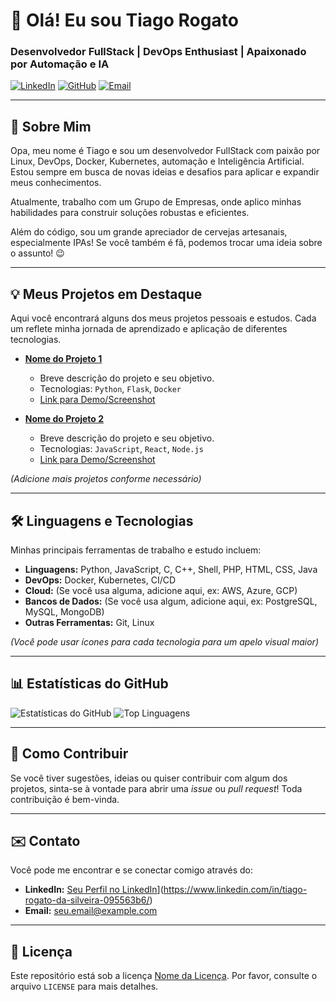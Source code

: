 # 👋 Olá! Eu sou Tiago Rogato

### Desenvolvedor FullStack | DevOps Enthusiast | Apaixonado por Automação e IA

[<img alt="LinkedIn" src="https://img.shields.io/badge/LinkedIn-0077B5?style=for-the-badge&logo=linkedin&logoColor=white" />](SEU_LINK_LINKEDIN)
[<img alt="GitHub" src="https://img.shields.io/badge/GitHub-100000?style=for-the-badge&logo=github&logoColor=white" />](SEU_LINK_GITHUB)
[<img alt="Email" src="https://img.shields.io/badge/Email-D14836?style=for-the-badge&logo=gmail&logoColor=white" />](SEU_EMAIL)

---

## 🚀 Sobre Mim

Opa, meu nome é Tiago e sou um desenvolvedor FullStack com paixão por Linux, DevOps, Docker, Kubernetes, automação e Inteligência Artificial. Estou sempre em busca de novas ideias e desafios para aplicar e expandir meus conhecimentos.

Atualmente, trabalho com um Grupo de Empresas, onde aplico minhas habilidades para construir soluções robustas e eficientes.

Além do código, sou um grande apreciador de cervejas artesanais, especialmente IPAs! Se você também é fã, podemos trocar uma ideia sobre o assunto! 😉

---

## 💡 Meus Projetos em Destaque

Aqui você encontrará alguns dos meus projetos pessoais e estudos. Cada um reflete minha jornada de aprendizado e aplicação de diferentes tecnologias.

*   **[Nome do Projeto 1](LINK_PARA_PASTA_DO_PROJETO_1)**
    *   Breve descrição do projeto e seu objetivo.
    *   Tecnologias: `Python`, `Flask`, `Docker`
    *   [Link para Demo/Screenshot](OPCIONAL)

*   **[Nome do Projeto 2](LINK_PARA_PASTA_DO_PROJETO_2)**
    *   Breve descrição do projeto e seu objetivo.
    *   Tecnologias: `JavaScript`, `React`, `Node.js`
    *   [Link para Demo/Screenshot](OPCIONAL)

*(Adicione mais projetos conforme necessário)*

---

## 🛠️ Linguagens e Tecnologias

Minhas principais ferramentas de trabalho e estudo incluem:

*   **Linguagens:** Python, JavaScript, C, C++, Shell, PHP, HTML, CSS, Java
*   **DevOps:** Docker, Kubernetes, CI/CD
*   **Cloud:** (Se você usa alguma, adicione aqui, ex: AWS, Azure, GCP)
*   **Bancos de Dados:** (Se você usa algum, adicione aqui, ex: PostgreSQL, MySQL, MongoDB)
*   **Outras Ferramentas:** Git, Linux

*(Você pode usar ícones para cada tecnologia para um apelo visual maior)*

---

## 📊 Estatísticas do GitHub

<p align="left">
  <img src="https://github-readme-stats.vercel.app/api?username=TRogato&show_icons=true&theme=radical" alt="Estatísticas do GitHub" />
  <img src="https://github-readme-stats.vercel.app/api/top-langs/?username=TRogato&layout=compact&theme=radical" alt="Top Linguagens" />
</p>

---

## 🤝 Como Contribuir

Se você tiver sugestões, ideias ou quiser contribuir com algum dos projetos, sinta-se à vontade para abrir uma *issue* ou *pull request*! Toda contribuição é bem-vinda.

---

## ✉️ Contato

Você pode me encontrar e se conectar comigo através do:

*   **LinkedIn:** [Seu Perfil no LinkedIn]([SEU_LINK_LINKEDIN)](https://www.linkedin.com/in/tiago-rogato-da-silveira-095563b6/)
*   **Email:** [seu.email@example.com](mailto:seu.email@example.com)

---

## 📄 Licença

Este repositório está sob a licença [Nome da Licença](LINK_PARA_LICENCA_SE_HOUVER). Por favor, consulte o arquivo `LICENSE` para mais detalhes.
